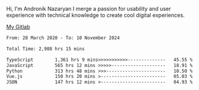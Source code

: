 Hi, I'm Andronik Nazaryan
I merge a passion for usability and user experience with technical knowledge to create cool digital experiences.

[My Gitlab](https://gitlab.com/anridev24)

<!--START_SECTION:waka-->

```txt
From: 28 March 2020 - To: 10 November 2024

Total Time: 2,988 hrs 15 mins

TypeScript        1,361 hrs 9 mins>>>>>>>>>>>--------------   45.55 %
JavaScript        565 hrs 12 mins >>>>>--------------------   18.91 %
Python            313 hrs 48 mins >>>----------------------   10.50 %
Vue.js            150 hrs 20 mins >------------------------   05.03 %
JSON              147 hrs 12 mins >------------------------   04.93 %
```

<!--END_SECTION:waka-->
